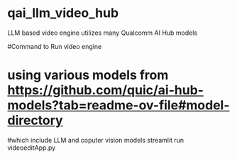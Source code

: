 # qai_llm_video_hub
LLM based video engine utilizes many Qualcomm AI Hub models

#Command to Run video engine 
# using various models from https://github.com/quic/ai-hub-models?tab=readme-ov-file#model-directory
#which include LLM and coputer vision models
streamlit run videoeditApp.py  
